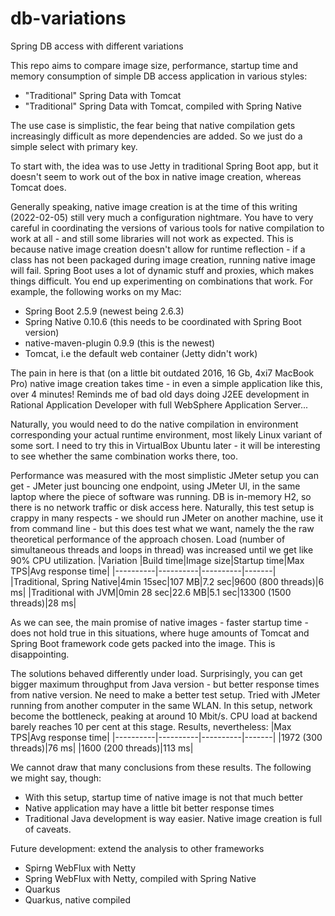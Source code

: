 # db-variations
Spring DB access with different variations

This repo aims to compare image size, performance, startup time and memory consumption of simple DB access application in various styles:
* "Traditional" Spring Data with Tomcat
* "Traditional" Spring Data with Tomcat, compiled with Spring Native

The use case is simplistic, the fear being that native compilation gets increasingly difficult as more dependencies are added. So we just do a simple select with primary key.

To start with, the idea was to use Jetty in traditional Spring Boot app, but it doesn't seem to work out of the box in native image creation, whereas Tomcat does.

Generally speaking, native image creation is at the time of this writing (2022-02-05) still very much a configuration nightmare. You have to very careful in coordinating the versions of various tools for native compilation to work at all - and still some libraries will not work as expected. This is because native image creation doesn't allow for runtime reflection - if a class has not been packaged during image creation, running native image will fail. Spring Boot uses a lot of dynamic stuff and proxies, which makes things difficult. You end up experimenting on combinations that work. For example, the following works on my Mac:
* Spring Boot 2.5.9 (newest being 2.6.3)
* Spring Native 0.10.6 (this needs to be coordinated with Spring Boot version)
* native-maven-plugin 0.9.9 (this is the newest)
* Tomcat, i.e the default web container (Jetty didn't work)

The pain in here is that (on a little bit outdated 2016, 16 Gb, 4xi7 MacBook Pro) native image creation takes time - in even a simple application like this, over 4 minutes! Reminds me of bad old days doing J2EE development in Rational Application Developer with full WebSphere Application Server...

Naturally, you would need to do the native compilation in environment corresponding your actual runtime environment, most likely Linux variant of some sort. I need to try this in VirtualBox Ubuntu later - it will be interesting to see whether the same combination works there, too.

Performance was measured with the most simplistic JMeter setup you can get - JMeter just bouncing one endpoint, using JMeter UI, in the same laptop where the piece of software was running. DB is in-memory H2, so there is no network traffic or disk access here. Naturally, this test setup is crappy in many respects - we should run JMeter on another machine, use it from command line - but this does test what we want, namely the the raw theoretical performance of the approach chosen. Load (number of simultaneous threads and loops in thread) was increased until we get like 90% CPU utilization.
|Variation |Build time|Image size|Startup time|Max TPS|Avg response time|
|----------|----------|----------|-------|
|Traditional, Spring Native|4min 15sec|107 MB|7.2 sec|9600 (800 threads)|6 ms|
|Traditional with JVM|0min 28 sec|22.6 MB|5.1 sec|13300 (1500 threads)|28 ms|

As we can see, the main promise of native images - faster startup time - does not hold true in this situations, where huge amounts of Tomcat and Spring Boot framework code gets packed into the image. This is disappointing.

The solutions behaved differently under load. Surprisingly, you can get bigger maximum throughput from Java version - but better response times from native version. Ne need to make a better test setup. Tried with JMeter running from another computer in the same WLAN. In this setup, network become the bottleneck, peaking at around 10 Mbit/s. CPU load at backend barely reaches 10 per cent at this stage. Results, nevertheless:
|Max TPS|Avg response time|
|----------|----------|----------|-------|
|1972 (300 threads)|76 ms|
|1600 (200 threads)|113 ms|

We cannot draw that many conclusions from these results. The following we might say, though:
* With this setup, startup time of native image is not that much better
* Native application may have a little bit better response times
* Traditional Java development is way easier. Native image creation is full of caveats.

Future development: extend the analysis to other frameworks
* Spirng WebFlux with Netty
* Spring WebFlux with Netty, compiled with Spring Native
* Quarkus
* Quarkus, native compiled
